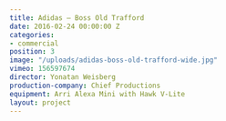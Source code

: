 ```yaml
---
title: Adidas — Boss Old Trafford
date: 2016-02-24 00:00:00 Z
categories:
- commercial
position: 3
image: "/uploads/adidas-boss-old-trafford-wide.jpg"
vimeo: 156597674
director: Yonatan Weisberg
production-company: Chief Productions
equipment: Arri Alexa Mini with Hawk V-Lite
layout: project
---
```



